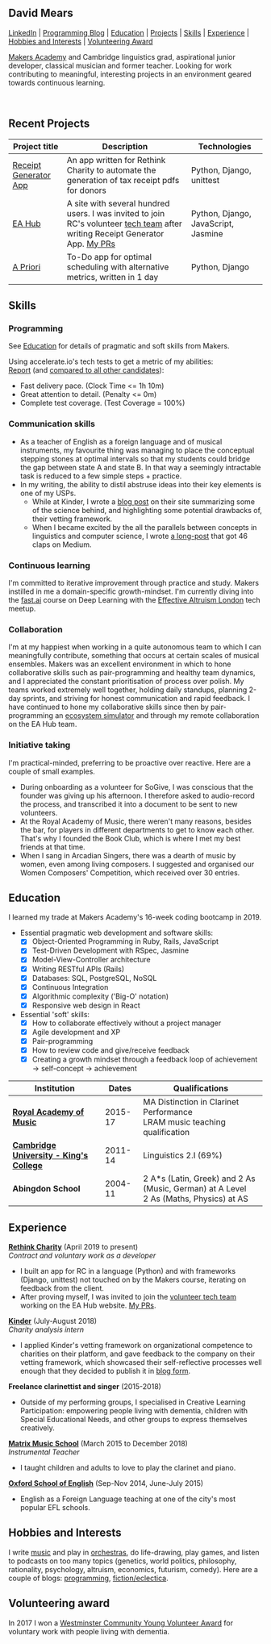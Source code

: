 ## David Mears
[LinkedIn](https://www.linkedin.com/in/david-mears-2605a7159/) | [Programming Blog](https://medium.com/@davidmears/) | [Education](#education) | [Projects](#recent-projects) | [Skills](#skills) |  [Experience](#experience) | [Hobbies and Interests](#hobbies-and-interests) | [Volunteering Award](#volunteering-award)

[Makers Academy](https://makers.tech) and Cambridge linguistics grad, aspirational junior developer, classical musician and former teacher. Looking for work contributing to meaningful, interesting projects in an environment geared towards continuous learning.

<a href="https://sourcerer.io/david-mears"><img src="https://img.shields.io/badge/Ruby-233%20commits-orange.svg" alt=""></a>
<a href="https://sourcerer.io/david-mears"><img src="https://img.shields.io/badge/JavaScript-188%20commits-orange.svg" alt=""></a>
<a href="https://sourcerer.io/david-mears"><img src="https://img.shields.io/badge/HTML/CSS-416%20commits-orange.svg" alt=""></a>
<a href="https://sourcerer.io/david-mears"><img src="https://img.shields.io/badge/Python-114%20commits-orange.svg" alt=""></a>
<a href="https://sourcerer.io/david-mears"><img src="https://img.shields.io/badge/CoffeeScript-85%20commits-orange.svg" alt=""></a>

## Recent Projects

| Project title    | Description          | Technologies        |
| ---                                                                     |---                 |---                                                        |
| [Receipt Generator App](https://github.com/rtcharity/receipt_generator_app)  | An app written for Rethink Charity to automate the generation of tax receipt pdfs for donors | Python, Django, unittest |
| [EA Hub](https://github.com/rtcharity/eahub.org) | A site with several hundred users. I was invited to join RC's volunteer [tech team](https://github.com/orgs/rtcharity/teams/tech) after writing Receipt Generator App. [My PRs](https://github.com/rtcharity/eahub.org/pulls?utf8=%E2%9C%93&q=is%3Apr+author%3Adavid-mears+) | Python, Django, JavaScript, Jasmine |
| [A Priori](https://github.com/david-mears/apriori) | To-Do app for optimal scheduling with alternative metrics, written in 1 day | Python, Django |

## Skills

### Programming
See [Education](#education) for details of pragmatic and soft skills from Makers.

Using accelerate.io's tech tests to get a metric of my abilities:   
[Report](https://report.accelerate.io/FIZ/mears0iouhka/index.html?candidate=dixe01&benchmark=Mears&rangeFrom=0&rangeTo=300) (and [compared to all other candidates](https://report.accelerate.io/FIZ/mears0iouhka/index.html?candidate=dixe01&benchmark=All%20candidates&rangeFrom=0&rangeTo=300)):    
- Fast delivery pace. (Clock Time <= 1h 10m)
- Great attention to detail. (Penalty <= 0m)
- Complete test coverage. (Test Coverage = 100%)    

### Communication skills

- As a teacher of English as a foreign language and of musical instruments, my favourite thing was managing to place the conceptual stepping stones at optimal intervals so that my students could bridge the gap between state A and state B. In that way a seemingly intractable task is reduced to a few simple steps + practice.
- In my writing, the ability to distil abstruse ideas into their key elements is one of my USPs.
    - While at Kinder, I wrote a [blog post](https://kinder.world/blogs/company/increasing-effectiveness-with-high-quality-internal-research-19405) on their site summarizing some of the science behind, and highlighting some potential drawbacks of, their vetting framework.
    - When I became excited by the all the parallels between concepts in linguistics and computer science, I wrote [a long-post](https://medium.com/@davidmears/programming-and-linguistics-makers-week-1-da1709051ca2) that got 46 claps on Medium.

### Continuous learning

I'm committed to iterative improvement through practice and study. Makers instilled in me a domain-specific growth-mindset. I'm currently diving into the [fast.ai](https://fast.ai) course on Deep Learning with the [Effective Altruism London](https://www.ealondon.com/events) tech meetup.

### Collaboration

I'm at my happiest when working in a quite autonomous team to which I can meaningfully contribute, something that occurs at certain scales of musical ensembles. Makers was an excellent environment in which to hone collaborative skills such as pair-programming and healthy team dynamics, and I appreciated the constant prioritisation of process over polish. My teams worked extremely well together, holding daily standups, planning 2-day sprints, and striving for honest communication and rapid feedback. I have continued to hone my collaborative skills since then by pair-programming an [ecosystem simulator](https://github.com/ecosystem-people/ecosystem) and through my remote collaboration on the EA Hub team.

### Initiative taking

I'm practical-minded, preferring to be proactive over reactive. Here are a couple of small examples.

- During onboarding as a volunteer for SoGive, I was conscious that the founder was giving up his afternoon. I therefore asked to audio-record the process, and transcribed it into a document to be sent to new volunteers.
- At the Royal Academy of Music, there weren't many reasons, besides the bar, for players in different departments to get to know each other. That's why I founded the Book Club, which is where I met my best friends at that time.
- When I sang in Arcadian Singers, there was a dearth of music by women, even among living composers. I suggested and organised our Women Composers' Competition, which received over 30 entries.

## Education

I learned my trade at Makers Academy's 16-week coding bootcamp in 2019.

- Essential pragmatic web development and software skills:
    - [x] Object-Oriented Programming in Ruby, Rails, JavaScript
    - [x] Test-Driven Development with RSpec, Jasmine
    - [x] Model-View-Controller architecture
    - [x] Writing RESTful APIs (Rails)
    - [x] Databases: SQL, PostgreSQL, NoSQL
    - [x] Continuous Integration
    - [x] Algorithmic complexity ('Big-O' notation)
    - [x] Responsive web design in React
- Essential 'soft' skills:
    - [x] How to collaborate effectively without a project manager
    - [x] Agile development and XP
    - [x] Pair-programming
    - [x] How to review code and give/receive feedback
    - [x] Creating a growth mindset through a feedback loop of achievement -> self-concept -> achievement

| Institution    | Dates          | Qualifications        |
| ---                                                                     |---                 |---                                                        |
| **[Royal Academy of Music](https://www.ram.ac.uk/)** | 2015-17 | MA Distinction in Clarinet Performance<br>LRAM music teaching qualification |
| **[Cambridge University - King's College](https://www.cam.ac.uk/)** | 2011-14 | Linguistics 2.I (69%) |
| **Abingdon School** | 2004-11 | 2 A\*s (Latin, Greek) and 2 As (Music, German) at A Level<br>2 As (Maths, Physics) at AS |


## Experience

**[Rethink Charity](https://rtcharity.org/)** (April 2019 to present)    
*Contract and voluntary work as a developer*

- I built an app for RC in a language (Python) and with frameworks (Django, unittest) not touched on by the Makers course, iterating on feedback from the client.
- After proving myself, I was invited to join the [volunteer tech team](https://github.com/orgs/rtcharity/teams/tech) working on the EA Hub website. [My PRs](https://github.com/rtcharity/eahub.org/pulls?utf8=%E2%9C%93&q=is%3Apr+author%3Adavid-mears+).

**[Kinder](https://kinder.world/)** (July-August 2018)  
*Charity analysis intern*

- I applied Kinder's vetting framework on organizational competence to charities on their platform, and gave feedback to the company on their vetting framework, which showcased their self-reflective processes well enough that they decided to publish it in [blog form](https://kinder.world/blogs/company/increasing-effectiveness-with-high-quality-internal-research-19405).

**Freelance clarinettist and singer** (2015-2018)

- Outside of my performing groups, I specialised in Creative Learning Participation: empowering people living with dementia, children with Special Educational Needs, and other groups to express themselves creatively.

**[Matrix Music School](https://www.matrixmusicschool.co.uk/)** (March 2015 to December 2018)   
*Instrumental Teacher*

- I taught children and adults to love to play the clarinet and piano.

**[Oxford School of English](https://www.oxfordschoolofenglish.com/)**  (Sep-Nov 2014, June-July 2015)

- English as a Foreign Language teaching at one of the city's most popular EFL schools.

## Hobbies and Interests

I write [music](https://www.youtube.com/watch?v=_ZULf__C2k8) and play in [orchestras](https://www.orchestrafortheearth.co.uk/whoweare), do life-drawing, play games, and listen to podcasts on too many topics (genetics, world politics, philosophy, rationality, psychology, altruism, economics, futurism, comedy). Here are a couple of blogs: [programming](https://medium.com/@davidmears/programming-and-linguistics-makers-week-1-da1709051ca2), [fiction/eclectica](https://pelicanesis.wordpress.com/).

## Volunteering award

In 2017 I won a [Westminster Community Young Volunteer Award](http://www.onewestminster.org.uk/article/one-westminster-scoops-three-awards-westminster-community-awards) for voluntary work with people living with dementia.
